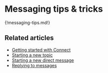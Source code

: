 # Messaging tips & tricks

{!messaging-tips.md!}

## Related articles

* [Getting started with Connect](/help/getting-started-with-connect)
* [Starting a new topic](/help/starting-a-new-topic)
* [Starting a new direct message](/help/starting-a-new-direct-message)
* [Replying to messages](/help/replying-to-messages)
